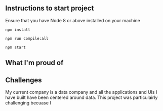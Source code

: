 ## Instructions to start project

Ensure that you have Node 8 or above installed on your machine

`npm install`

`npm run compile:all`

`npm start`

## What I'm proud of

## Challenges

My current company is a data company and all the applications and UIs I have built have been centered around data. This project was particulairly challenging becuase I
